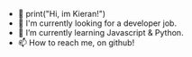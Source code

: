 - 👋 print("Hi, im Kieran!")
- 👀 I'm currently looking for a developer job.
- 🌱 I’m currently learning Javascript & Python.
- 📫 How to reach me, on github!
